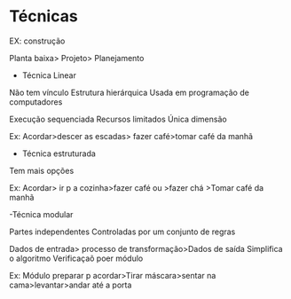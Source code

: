 # Técnicas #

EX: construção

Planta baixa> Projeto> Planejamento
- Técnica Linear

Não tem vínculo
Estrutura hierárquica
Usada em programação de computadores

Execução sequenciada
Recursos limitados
Única dimensão

Ex: 
Acordar>descer as escadas> fazer café>tomar café da manhã

- Técnica estruturada

Tem mais opções

Ex:
Acordar> ir p a cozinha>fazer café  ou >fazer chá >Tomar café da manhã

-Técnica modular

Partes independentes
Controladas por um conjunto de regras

Dados de entrada> processo de transformação>Dados de saída
Simplifica o algoritmo 
Verificaçaõ poer módulo

Ex:
Módulo preparar p acordar>Tirar máscara>sentar na cama>levantar>andar até a porta









